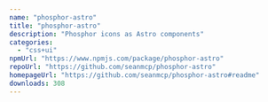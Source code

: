 ```yaml
---
name: "phosphor-astro"
title: "phosphor-astro"
description: "Phosphor icons as Astro components"
categories:
  - "css+ui"
npmUrl: "https://www.npmjs.com/package/phosphor-astro"
repoUrl: "https://github.com/seanmcp/phosphor-astro"
homepageUrl: "https://github.com/seanmcp/phosphor-astro#readme"
downloads: 308
---
```

